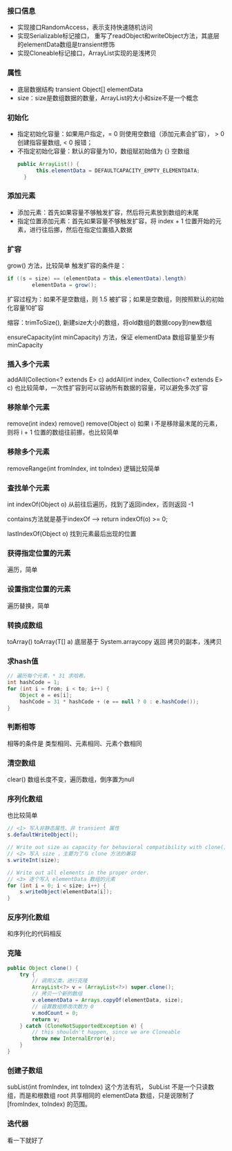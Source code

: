 ### 接口信息
- 实现接口RandomAccess，表示支持快速随机访问
- 实现Serializable标记接口， 重写了readObject和writeObject方法，其底层的elementData数组是transient修饰
- 实现Cloneable标记接口，ArrayList实现的是浅拷贝

### 属性
- 底层数据结构 transient Object\[] elementData
- size：size是数组数据的数量，ArrayList的大小和size不是一个概念

### 初始化
- 指定初始化容量：如果用户指定，= 0 则使用空数组（添加元素会扩容）， > 0 创建指容量数组, < 0 报错；
- 不指定初始化容量：默认的容量为10，数组赋初始值为 {} 空数组
  ```java
  public ArrayList() {
        this.elementData = DEFAULTCAPACITY_EMPTY_ELEMENTDATA;
    }
  ```

### 添加元素
- 添加元素：首先如果容量不够触发扩容，然后将元素放到数组的末尾
- 指定位置添加元素：首先如果容量不够触发扩容，将 index + 1 位置开始的元素，进行往后挪，然后在指定位置插入数据

### 扩容
grow() 方法，比较简单
触发扩容的条件是：
```java
if ((s = size) == (elementData = this.elementData).length)
        elementData = grow();
```
扩容过程为：如果不是空数组，则 1.5 被扩容；如果是空数组，则按照默认的初始化容量10扩容

缩容：trimToSize(), 新建size大小的数组，将old数组的数据copy到new数组

ensureCapacity(int minCapacity) 方法，保证 elementData 数组容量至少有 minCapacity

### 插入多个元素
addAll(Collection<? extends E> c)
addAll(int index, Collection<? extends E> c)
也比较简单，一次性扩容到可以容纳所有数据的容量，可以避免多次扩容

### 移除单个元素
remove(int index)
remove()
remove(Object o)
如果 i 不是移除最末尾的元素，则将 i + 1 位置的数组往前挪，也比较简单

### 移除多个元素
removeRange(int fromIndex, int toIndex)
逻辑比较简单

### 查找单个元素
int indexOf(Object o) 
从前往后遍历，找到了返回index，否则返回 -1

contains方法就是基于indexOf ——>  return indexOf(o) >= 0;

lastIndexOf(Object o) 找到元素最后出现的位置

### 获得指定位置的元素
遍历，简单

### 设置指定位置的元素
遍历替换，简单

### 转换成数组
toArray()
toArray(T[] a)
底层基于 System.arraycopy 返回 拷贝的副本，浅拷贝

### 求hash值
```java
// 遍历每个元素，* 31 求哈希。
int hashCode = 1;
for (int i = from; i < to; i++) {
    Object e = es[i];
    hashCode = 31 * hashCode + (e == null ? 0 : e.hashCode());
}
```

### 判断相等
相等的条件是  类型相同、元素相同、元素个数相同

### 清空数组
clear()
数组长度不变，遍历数组，倒序置为null

### 序列化数组
也比较简单
```java
// <1> 写入非静态属性、非 transient 属性
s.defaultWriteObject();

// Write out size as capacity for behavioral compatibility with clone()
// <2> 写入 size ，主要为了与 clone 方法的兼容
s.writeInt(size);

// Write out all elements in the proper order.
// <3> 逐个写入 elementData 数组的元素
for (int i = 0; i < size; i++) {
    s.writeObject(elementData[i]);
}
```

### 反序列化数组
和序列化的代码相反

### 克隆
```java
public Object clone() {
    try {
        // 调用父类，进行克隆
        ArrayList<?> v = (ArrayList<?>) super.clone();
        // 拷贝一个新的数组
        v.elementData = Arrays.copyOf(elementData, size);
        // 设置数组修改次数为 0
        v.modCount = 0;
        return v;
    } catch (CloneNotSupportedException e) {
        // this shouldn't happen, since we are Cloneable
        throw new InternalError(e);
    }
}
```

### 创建子数组
subList(int fromIndex, int toIndex)
这个方法有坑， SubList 不是一个只读数组，而是和根数组 root 共享相同的 elementData 数组，只是说限制了 [fromIndex, toIndex) 的范围。

### 迭代器
看一下就好了










